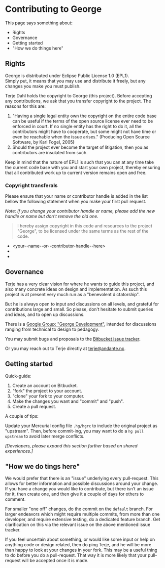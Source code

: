 # Contributing to George

This page says something about:

- Rights
- Governance
- Getting started
- "How we do things here"


## Rights

George is distributed under Eclipse Public License 1.0 (EPL1).  
Simply put, it means that you may use and distribute it freely, but any changes you make you must publish.

Terje Dahl holds the copyright to George (this project).
Before accepting any contributions, we ask that you transfer copyright to the project. 
The reasons for this are:

1. "Having a single legal entity own the copyright on the entire code base can be useful if the terms of the open source license ever need to be enforced in court. If no single entity has the right to do it, all the contributors might have to cooperate, but some might not have time or even be reachable when the issue arises." (Producing Open Source Software, by Karl Fogel, 2005)
2. Should the project ever become the target of litigation, then you as contributors are insulated from such. 

Keep in mind that the nature of EPL1 is such that you can at any time take the current code base with you and start your own project, thereby ensuring that all contributed work up to current version remains open and free.


### Copyright transferals

Please ensure that your name or contributor handle is added in the list bellow the following statement when you make your first pull request.

_Note: If you change your contributor handle or name, please add the new handle or name but don't remove the old one._

> I hereby assign copyright in this code and resources to the project "George", to be licensed under the same terms as the rest of the code.  

- \<your--name--or--contributor-handle--here\>
- 
- 


## Governance

Terje has a very clear vision for where he wants to guide this project, and also many concrete ideas on design and implementation.  As such this project is at present very much run as a "benevolent dictatorship".

But he is always open to input and discussions on all levels, and grateful for contributions large and small.  So please, don't hesitate to submit queries and ideas, and to open up discussions.

There is a [Google Group: "George Development"](https://groups.google.com/forum/#!forum/george-dev), intended for discussions ranging from technical to design to pedagogy.

You may submit bugs and proposals to the [Bitbucket issue tracker](https://bitbucket.org/andante-george/george-application/issues).

Or you may reach out to Terje directly at [terje@andante.no](mailto:terje@andante.no).


## Getting started

Quick-guide:

1. Create an account on Bitbucket.
2. "fork" the project to your account.
3. "clone" your fork to your computer.
4. Make the changes you want and "commit" and "push".
5. Create a pull request.

A couple of tips:  

Update your Mercurial config file `.hg/hgrc` to include the original project as "upstream".  Then, before commit-ing, you may want to do a `hg pull upstream` to avoid later merge conflicts.

_[Developers, please expand this section further based on shared experiences.]_


## "How we do tings here"

We would prefer that there is an "issue" underlying every pull-request.  This allows for better information and possible discussions around your change.  If you have a change you would like to contribute, but there isn't an issue for it, then create one, and then give it a couple of days for others to comment.

For smaller "one off" changes, do the commit on the `default` branch.  For larger endeavors which might require multiple commits, from more than one developer, and require extensive testing, do a dedicated feature branch. Get clarification on this via the relevant issue on the above mentioned issue tracker. 

If you feel uncertain about something, or would like some input or help on anything code or design related, then do ping Terje, and he will be more than happy to look at your changes in your fork. This may be a useful thing to do before you do a pull-request. That way it is more likely that your pull-request will be accepted once it is made.
